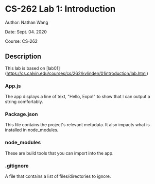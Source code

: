 # CS-262 Lab 1: Introduction

Author: Nathan Wang

Date: Sept. 04. 2020

Course: CS-262

## Description

This lab is based on [lab01] (https://cs.calvin.edu/courses/cs/262/kvlinden/01introduction/lab.html)

### App.js

The app displays a line of text, "Hello, Expo!" to show that I can output a string comfortably.  

### Package.json

This file contains the project's relevant metadata. It also impacts what is installed in node_modules.

### node_modules 

These are build tools that you can import into the app.

### .gitignore

A file that contains a list of files/directories to ignore.
